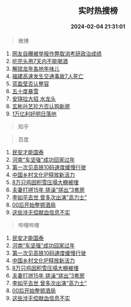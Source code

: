 <div align="center"><h2>实时热搜榜</h2><h4>2024-02-04 21:31:01</h4></div>

> 微博  

1. [网友自曝被举报作弊取消考研政治成绩](https://s.weibo.com/weibo?q=%23%E7%BD%91%E5%8F%8B%E8%87%AA%E6%9B%9D%E8%A2%AB%E4%B8%BE%E6%8A%A5%E4%BD%9C%E5%BC%8A%E5%8F%96%E6%B6%88%E8%80%83%E7%A0%94%E6%94%BF%E6%B2%BB%E6%88%90%E7%BB%A9%23&t=31&band_rank=1&Refer=top)<br />
2. [吃完头孢7天内不能喝酒](https://s.weibo.com/weibo?q=%23%E5%90%83%E5%AE%8C%E5%A4%B4%E5%AD%A27%E5%A4%A9%E5%86%85%E4%B8%8D%E8%83%BD%E5%96%9D%E9%85%92%23&t=31&band_rank=2&Refer=top)<br />
3. [解锁龙年各地年味儿](https://s.weibo.com/weibo?q=%23%E8%A7%A3%E9%94%81%E9%BE%99%E5%B9%B4%E5%90%84%E5%9C%B0%E5%B9%B4%E5%91%B3%E5%84%BF%23&t=31&band_rank=3&Refer=top)<br />
4. [福建高速发生交通事故7人死亡](https://s.weibo.com/weibo?q=%23%E7%A6%8F%E5%BB%BA%E9%AB%98%E9%80%9F%E5%8F%91%E7%94%9F%E4%BA%A4%E9%80%9A%E4%BA%8B%E6%95%857%E4%BA%BA%E6%AD%BB%E4%BA%A1%23&t=31&band_rank=4&Refer=top)<br />
5. [蓝盈莹否认整容](https://s.weibo.com/weibo?q=%23%E8%93%9D%E7%9B%88%E8%8E%B9%E5%90%A6%E8%AE%A4%E6%95%B4%E5%AE%B9%23&t=31&band_rank=5&Refer=top)<br />
6. [五十度暴雪](https://s.weibo.com/weibo?q=%E4%BA%94%E5%8D%81%E5%BA%A6%E6%9A%B4%E9%9B%AA&t=31&band_rank=6&Refer=top)<br />
7. [安琪拉大招 水龙头](https://s.weibo.com/weibo?q=%E5%AE%89%E7%90%AA%E6%8B%89%E5%A4%A7%E6%8B%9B%20%E6%B0%B4%E9%BE%99%E5%A4%B4&t=31&band_rank=7&Refer=top)<br />
8. [玄彬孙艺珍方否认购新房](https://s.weibo.com/weibo?q=%23%E7%8E%84%E5%BD%AC%E5%AD%99%E8%89%BA%E7%8F%8D%E6%96%B9%E5%90%A6%E8%AE%A4%E8%B4%AD%E6%96%B0%E6%88%BF%23&t=31&band_rank=8&Refer=top)<br />
9. [1万亿利好明日落地](https://s.weibo.com/weibo?q=%231%E4%B8%87%E4%BA%BF%E5%88%A9%E5%A5%BD%E6%98%8E%E6%97%A5%E8%90%BD%E5%9C%B0%23&t=31&band_rank=9&Refer=top)<br />

> 知乎  


> 百度  

1. [民安才能国泰](https://www.baidu.com/s?wd=%E6%B0%91%E5%AE%89%E6%89%8D%E8%83%BD%E5%9B%BD%E6%B3%B0&sa=fyb_news&rsv_dl=fyb_news)<br />
2. [河南“车坚强”成功回家过年](https://www.baidu.com/s?wd=%E6%B2%B3%E5%8D%97%E2%80%9C%E8%BD%A6%E5%9D%9A%E5%BC%BA%E2%80%9D%E6%88%90%E5%8A%9F%E5%9B%9E%E5%AE%B6%E8%BF%87%E5%B9%B4&sa=fyb_news&rsv_dl=fyb_news)<br />
3. [第一次见高铁10码速度缓慢行驶](https://www.baidu.com/s?wd=%E7%AC%AC%E4%B8%80%E6%AC%A1%E8%A7%81%E9%AB%98%E9%93%8110%E7%A0%81%E9%80%9F%E5%BA%A6%E7%BC%93%E6%85%A2%E8%A1%8C%E9%A9%B6&sa=fyb_news&rsv_dl=fyb_news)<br />
4. [中国乡村文化IP释放新活力](https://www.baidu.com/s?wd=%E4%B8%AD%E5%9B%BD%E4%B9%A1%E6%9D%91%E6%96%87%E5%8C%96IP%E9%87%8A%E6%94%BE%E6%96%B0%E6%B4%BB%E5%8A%9B&sa=fyb_news&rsv_dl=fyb_news)<br />
5. [8万只鸡因积雪压塌大棚被埋](https://www.baidu.com/s?wd=8%E4%B8%87%E5%8F%AA%E9%B8%A1%E5%9B%A0%E7%A7%AF%E9%9B%AA%E5%8E%8B%E5%A1%8C%E5%A4%A7%E6%A3%9A%E8%A2%AB%E5%9F%8B&sa=fyb_news&rsv_dl=fyb_news)<br />
6. [夫妻打拼15年 搓澡“搓出”3套房](https://www.baidu.com/s?wd=%E5%A4%AB%E5%A6%BB%E6%89%93%E6%8B%BC15%E5%B9%B4+%E6%90%93%E6%BE%A1%E2%80%9C%E6%90%93%E5%87%BA%E2%80%9D3%E5%A5%97%E6%88%BF&sa=fyb_news&rsv_dl=fyb_news)<br />
7. [李如平去世 曾多次出演“高力士”](https://www.baidu.com/s?wd=%E6%9D%8E%E5%A6%82%E5%B9%B3%E5%8E%BB%E4%B8%96+%E6%9B%BE%E5%A4%9A%E6%AC%A1%E5%87%BA%E6%BC%94%E2%80%9C%E9%AB%98%E5%8A%9B%E5%A3%AB%E2%80%9D&sa=fyb_news&rsv_dl=fyb_news)<br />
8. [00后开始整顿酒局](https://www.baidu.com/s?wd=00%E5%90%8E%E5%BC%80%E5%A7%8B%E6%95%B4%E9%A1%BF%E9%85%92%E5%B1%80&sa=fyb_news&rsv_dl=fyb_news)<br />
9. [这些涉无偿献血信息不实](https://www.baidu.com/s?wd=%E8%BF%99%E4%BA%9B%E6%B6%89%E6%97%A0%E5%81%BF%E7%8C%AE%E8%A1%80%E4%BF%A1%E6%81%AF%E4%B8%8D%E5%AE%9E&sa=fyb_news&rsv_dl=fyb_news)<br />

> 哔哩哔哩  

1. [民安才能国泰](https://www.baidu.com/s?wd=%E6%B0%91%E5%AE%89%E6%89%8D%E8%83%BD%E5%9B%BD%E6%B3%B0&sa=fyb_news&rsv_dl=fyb_news)<br />
2. [河南“车坚强”成功回家过年](https://www.baidu.com/s?wd=%E6%B2%B3%E5%8D%97%E2%80%9C%E8%BD%A6%E5%9D%9A%E5%BC%BA%E2%80%9D%E6%88%90%E5%8A%9F%E5%9B%9E%E5%AE%B6%E8%BF%87%E5%B9%B4&sa=fyb_news&rsv_dl=fyb_news)<br />
3. [第一次见高铁10码速度缓慢行驶](https://www.baidu.com/s?wd=%E7%AC%AC%E4%B8%80%E6%AC%A1%E8%A7%81%E9%AB%98%E9%93%8110%E7%A0%81%E9%80%9F%E5%BA%A6%E7%BC%93%E6%85%A2%E8%A1%8C%E9%A9%B6&sa=fyb_news&rsv_dl=fyb_news)<br />
4. [中国乡村文化IP释放新活力](https://www.baidu.com/s?wd=%E4%B8%AD%E5%9B%BD%E4%B9%A1%E6%9D%91%E6%96%87%E5%8C%96IP%E9%87%8A%E6%94%BE%E6%96%B0%E6%B4%BB%E5%8A%9B&sa=fyb_news&rsv_dl=fyb_news)<br />
5. [8万只鸡因积雪压塌大棚被埋](https://www.baidu.com/s?wd=8%E4%B8%87%E5%8F%AA%E9%B8%A1%E5%9B%A0%E7%A7%AF%E9%9B%AA%E5%8E%8B%E5%A1%8C%E5%A4%A7%E6%A3%9A%E8%A2%AB%E5%9F%8B&sa=fyb_news&rsv_dl=fyb_news)<br />
6. [夫妻打拼15年 搓澡“搓出”3套房](https://www.baidu.com/s?wd=%E5%A4%AB%E5%A6%BB%E6%89%93%E6%8B%BC15%E5%B9%B4+%E6%90%93%E6%BE%A1%E2%80%9C%E6%90%93%E5%87%BA%E2%80%9D3%E5%A5%97%E6%88%BF&sa=fyb_news&rsv_dl=fyb_news)<br />
7. [李如平去世 曾多次出演“高力士”](https://www.baidu.com/s?wd=%E6%9D%8E%E5%A6%82%E5%B9%B3%E5%8E%BB%E4%B8%96+%E6%9B%BE%E5%A4%9A%E6%AC%A1%E5%87%BA%E6%BC%94%E2%80%9C%E9%AB%98%E5%8A%9B%E5%A3%AB%E2%80%9D&sa=fyb_news&rsv_dl=fyb_news)<br />
8. [00后开始整顿酒局](https://www.baidu.com/s?wd=00%E5%90%8E%E5%BC%80%E5%A7%8B%E6%95%B4%E9%A1%BF%E9%85%92%E5%B1%80&sa=fyb_news&rsv_dl=fyb_news)<br />
9. [这些涉无偿献血信息不实](https://www.baidu.com/s?wd=%E8%BF%99%E4%BA%9B%E6%B6%89%E6%97%A0%E5%81%BF%E7%8C%AE%E8%A1%80%E4%BF%A1%E6%81%AF%E4%B8%8D%E5%AE%9E&sa=fyb_news&rsv_dl=fyb_news)<br />

